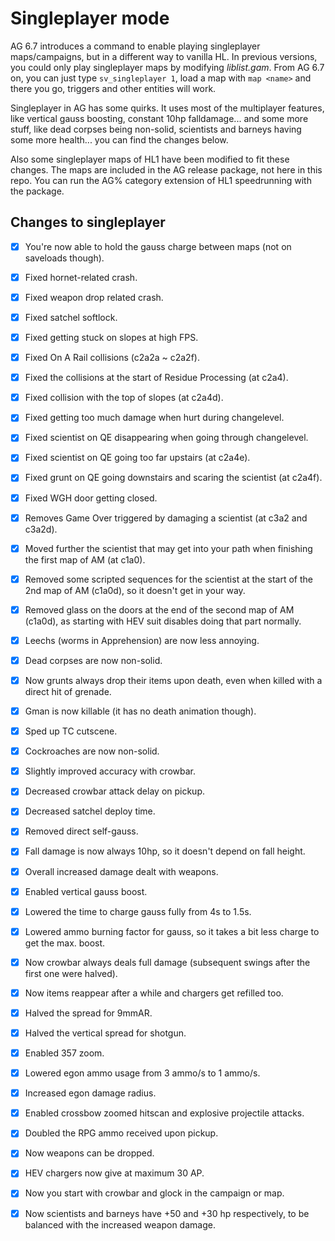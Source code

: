 # Singleplayer mode
AG 6.7 introduces a command to enable playing singleplayer maps/campaigns, but in a different way to vanilla HL.
In previous versions, you could only play singleplayer maps by modifying _liblist.gam_.
From AG 6.7 on, you can just type `sv_singleplayer 1`, load a map with `map <name>` and there you go, triggers and other entities
will work.

Singleplayer in AG has some quirks. It uses most of the multiplayer features, like vertical gauss boosting, constant 10hp falldamage...
and some more stuff, like dead corpses being non-solid, scientists and barneys having some more health... you can find the changes
below.

Also some singleplayer maps of HL1 have been modified to fit these changes. The maps are included in the AG release package,
not here in this repo. You can run the AG% category extension of HL1 speedrunning with the package.

## Changes to singleplayer
- [x] You're now able to hold the gauss charge between maps (not on saveloads though).
- [x] Fixed hornet-related crash.
- [x] Fixed weapon drop related crash.
- [x] Fixed satchel softlock.
- [x] Fixed getting stuck on slopes at high FPS.
- [x] Fixed On A Rail collisions (c2a2a ~ c2a2f).
- [x] Fixed the collisions at the start of Residue Processing (at c2a4).
- [x] Fixed collision with the top of slopes (at c2a4d).
- [x] Fixed getting too much damage when hurt during changelevel.
- [x] Fixed scientist on QE disappearing when going through changelevel.
- [x] Fixed scientist on QE going too far upstairs (at c2a4e).
- [x] Fixed grunt on QE going downstairs and scaring the scientist (at c2a4f).
- [x] Fixed WGH door getting closed.
- [x] Removes Game Over triggered by damaging a scientist (at c3a2 and c3a2d).
- [x] Moved further the scientist that may get into your path when finishing the first map of AM (at c1a0).
- [x] Removed some scripted sequences for the scientist at the start of the 2nd map of AM (c1a0d), so it doesn't get in your way.
- [x] Removed glass on the doors at the end of the second map of AM (c1a0d), as starting with HEV suit disables doing that part normally.
- [x] Leechs (worms in Apprehension) are now less annoying.
- [x] Dead corpses are now non-solid.
- [x] Now grunts always drop their items upon death, even when killed with a direct hit of grenade.
- [x] Gman is now killable (it has no death animation though).
- [x] Sped up TC cutscene.
- [x] Cockroaches are now non-solid.
- [x] Slightly improved accuracy with crowbar.
- [x] Decreased crowbar attack delay on pickup.
- [x] Decreased satchel deploy time.
- [x] Removed direct self-gauss.
- [x] Fall damage is now always 10hp, so it doesn't depend on fall height.
- [x] Overall increased damage dealt with weapons.
- [x] Enabled vertical gauss boost.
- [x] Lowered the time to charge gauss fully from 4s to 1.5s.
- [x] Lowered ammo burning factor for gauss, so it takes a bit less charge to get the max. boost.
- [x] Now crowbar always deals full damage (subsequent swings after the first one were halved).
- [x] Now items reappear after a while and chargers get refilled too.
- [x] Halved the spread for 9mmAR.
- [x] Halved the vertical spread for shotgun.
- [x] Enabled 357 zoom.
- [x] Lowered egon ammo usage from 3 ammo/s to 1 ammo/s.
- [x] Increased egon damage radius.
- [x] Enabled crossbow zoomed hitscan and explosive projectile attacks.
- [x] Doubled the RPG ammo received upon pickup.
- [x] Now weapons can be dropped.
- [x] HEV chargers now give at maximum 30 AP.
- [x] Now you start with crowbar and glock in the campaign or map.
- [x] Now scientists and barneys have +50 and +30 hp respectively, to be balanced with the increased weapon damage.

